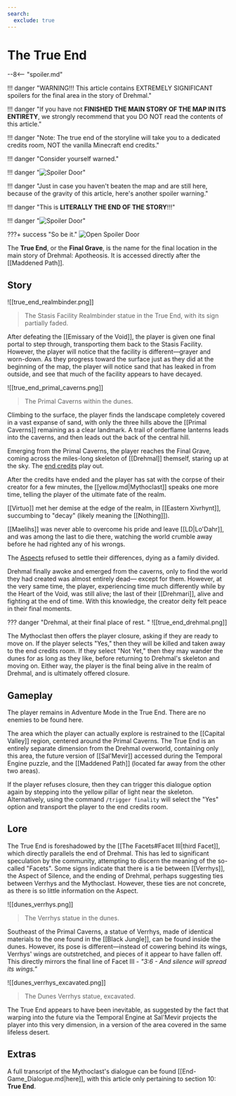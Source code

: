 ```yaml
---
search:
  exclude: true
---
```


# The True End

--8<-- "spoiler.md"

!!! danger "WARNING!!! This article contains EXTREMELY SIGNIFICANT spoilers for the final area in the story of Drehmal."

!!! danger "If you have not **FINISHED THE MAIN STORY OF THE MAP IN ITS ENTIRETY**, we strongly recommend that you DO NOT read the contents of this article."

!!! danger "Note: The true end of the storyline will take you to a dedicated credits room, NOT the vanilla Minecraft end credits."

!!! danger "Consider yourself warned."

!!! danger "![Spoiler Door](/assets/img/spoiler_door.png)"

!!! danger "Just in case you haven't beaten the map and are still here, because of the gravity of this article, here's another spoiler warning."

!!! danger "This is **LITERALLY THE END OF THE STORY**!!!"

!!! danger "![Spoiler Door](/assets/img/spoiler_door.png)"

???+ success "So be it."
    ![Open Spoiler Door](/assets/img/yav_dooropen.png)

The **True End**, or the **Final Grave**, is the name for the final location in the main story of Drehmal: Apotheosis. It is accessed directly after the [[Maddened Path]].

## Story
![[true_end_realmbinder.png]]
> The Stasis Facility Realmbinder statue in the True End, with its sign partially faded.

After defeating the [[Emissary of the Void]], the player is given one final portal to step through, transporting them back to the Stasis Facility. However, the player will notice that the facility is different—grayer and worn-down. As they progress toward the surface just as they did at the beginning of the map, the player will notice sand that has leaked in from outside, and see that much of the facility appears to have decayed.

![[true_end_primal_caverns.png]]
> The Primal Caverns within the dunes.

Climbing to the surface, the player finds the landscape completely covered in a vast expanse of sand, with only the three hills above the [[Primal Caverns]] remaining as a clear landmark. A trail of orderflame lanterns leads into the caverns, and then leads out the back of the central hill.

Emerging from the Primal Caverns, the player reaches the Final Grave, coming across the miles-long skeleton of [[Drehmal]] themself, staring up at the sky. The [end credits](endcredits_transcription.md) play out.

After the credits have ended and the player has sat with the corpse of their creator for a few minutes, the [[yellow.md|Mythoclast]] speaks one more time, telling the player of the ultimate fate of the realm. 

[[Virtuo]] met her demise at the edge of the realm, in [[Eastern Xivrhynt]], succumbing to "decay" (likely meaning the [[Nothing]]).

[[Maelihs]] was never able to overcome his pride and leave [[LD|Lo'Dahr]], and was among the last to die there, watching the world crumble away before he had righted any of his wrongs.

The [Aspects](/Lore/Higher_Beings/Aspects/) refused to settle their differences, dying as a family divided.

Drehmal finally awoke and emerged from the caverns, only to find the world they had created was almost entirely dead— except for them. However, at the very same time, the player, experiencing time much differently while by the Heart of the Void, was still alive; the last of their [[Drehmari]], alive and fighting at the end of time. With this knowledge, the creator deity felt peace in their final moments.

??? danger "Drehmal, at their final place of rest. "
    ![[true_end_drehmal.png]]

The Mythoclast then offers the player closure, asking if they are ready to move on. If the player selects "Yes," then they will be killed and taken away to the end credits room. If they select "Not Yet," then they may wander the dunes for as long as they like, before returning to Drehmal's skeleton and moving on. Either way, the player is the final being alive in the realm of Drehmal, and is ultimately offered closure.

## Gameplay
The player remains in Adventure Mode in the True End. There are no enemies to be found here.

The area which the player can actually explore is restrained to the [[Capital Valley]] region, centered around the Primal Caverns. The True End is an entirely separate dimension from the Drehmal overworld, containing only this area, the future version of [[Sal'Mevir]] accessed during the Temporal Engine puzzle, and the [[Maddened Path]] (located far away from the other two areas).

If the player refuses closure, then they can trigger this dialogue option again by stepping into the yellow pillar of light near the skeleton. Alternatively, using the command `/trigger finality` will select the "Yes" option and transport the player to the end credits room.

## Lore
The True End is foreshadowed by the [[The Facets#Facet III|third Facet]], which directly parallels the end of Drehmal. This has led to significant speculation by the community, attempting to discern the meaning of the so-called "Facets". Some signs indicate that there is a tie between [[Verrhys]], the Aspect of Silence, and the ending of Drehmal, perhaps suggesting ties between Verrhys and the Mythoclast. However, these ties are not concrete, as there is so little information on the Aspect.

![[dunes_verrhys.png]]
> The Verrhys statue in the dunes.

Southeast of the Primal Caverns, a statue of Verrhys, made of identical materials to the one found in the [[Black Jungle]], can be found inside the dunes. However, its pose is different—instead of cowering behind its wings, Verrhys' wings are outstretched, and pieces of it appear to have fallen off. This directly mirrors the final line of Facet III - *"3:6 - And silence will spread its wings."*

![[dunes_verrhys_excavated.png]]
> The Dunes Verrhys statue, excavated.

The True End appears to have been inevitable, as suggested by the fact that warping into the future via the Temporal Engine at Sal'Mevir projects the player into this very dimension, in a version of the area covered in the same lifeless desert. 

## Extras
A full transcript of the Mythoclast's dialogue can be found [[End-Game_Dialogue.md|here]], with this article only pertaining to section 10: **True End**.
